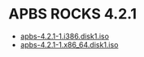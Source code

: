 # APBS ROCKS 4.2.1

* [apbs-4.2.1-1.i386.disk1.iso](apbs-4.2.1-1.i386.disk1.iso)
* [apbs-4.2.1-1.x86_64.disk1.iso](apbs-4.2.1-1.x86_64.disk1.iso)
